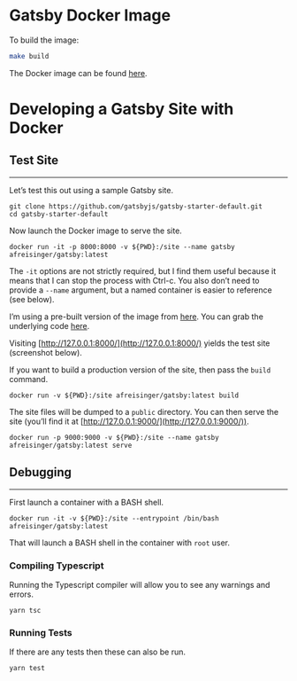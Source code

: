 # Gatsby Docker Image

To build the image:

```bash
make build
```

The Docker image can be found [here](https://hub.docker.com/repository/docker/afreisinger/gatsby/general).

# Developing a Gatsby Site with Docker

## Test Site
---------

Let’s test this out using a sample Gatsby site.

    git clone https://github.com/gatsbyjs/gatsby-starter-default.git
    cd gatsby-starter-default
    

Now launch the Docker image to serve the site.

    docker run -it -p 8000:8000 -v ${PWD}:/site --name gatsby afreisinger/gatsby:latest
    

The `-it` options are not strictly required, but I find them useful because it means that I can stop the process with Ctrl-c. You also don’t need to provide a `--name` argument, but a named container is easier to reference (see below).

I’m using a pre-built version of the image from [here](https://hub.docker.com/r/afreisinger/gatsby). You can grab the underlying code [here](https://github.com/afreisinger/docker-gatsby).

Visiting [http://127.0.0.1:8000/](http://127.0.0.1:8000/) yields the test site (screenshot below).


If you want to build a production version of the site, then pass the `build` command.

    docker run -v ${PWD}:/site afreisinger/gatsby:latest build
    

The site files will be dumped to a `public` directory. You can then serve the site (you’ll find it at [http://127.0.0.1:9000/](http://127.0.0.1:9000/)).

    docker run -p 9000:9000 -v ${PWD}:/site --name gatsby afreisinger/gatsby:latest serve
    

## Debugging
---------

First launch a container with a BASH shell.

    docker run -it -v ${PWD}:/site --entrypoint /bin/bash afreisinger/gatsby:latest
    

That will launch a BASH shell in the container with `root` user.

### Compiling Typescript

Running the Typescript compiler will allow you to see any warnings and errors.

    yarn tsc
    

### Running Tests

If there are any tests then these can also be run.

    yarn test
